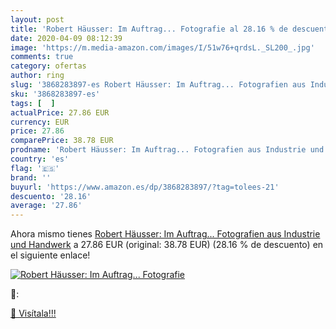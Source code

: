 ```yaml
---
layout: post
title: 'Robert Häusser: Im Auftrag... Fotografie al 28.16 % de descuento'
date: 2020-04-09 08:12:39
image: 'https://m.media-amazon.com/images/I/51w76+qrdsL._SL200_.jpg'
comments: true
category: ofertas
author: ring
slug: '3868283897-es Robert Häusser: Im Auftrag... Fotografien aus Industrie...'
sku: '3868283897-es'
tags: [  ]
actualPrice: 27.86 EUR
currency: EUR
price: 27.86
comparePrice: 38.78 EUR
prodname: 'Robert Häusser: Im Auftrag... Fotografien aus Industrie und Handwerk'
country: 'es'
flag: '🇪🇸'
brand: ''
buyurl: 'https://www.amazon.es/dp/3868283897/?tag=tolees-21'
descuento: '28.16'
average: '27.86'
---
```


Ahora mismo tienes [Robert Häusser: Im Auftrag... Fotografien aus Industrie und Handwerk](https://www.amazon.es/dp/3868283897/?tag=tolees-21) a 27.86 EUR (original: 38.78 EUR) (28.16 %  de descuento) en el siguiente enlace!

[![Robert Häusser: Im Auftrag... Fotografie](https://m.media-amazon.com/images/I/51w76+qrdsL._SL200_.jpg)](https://www.amazon.es/dp/3868283897/?tag=tolees-21)

🔎:


[🛒 Visítala!!!](https://www.amazon.es/dp/3868283897/?tag=tolees-21)
